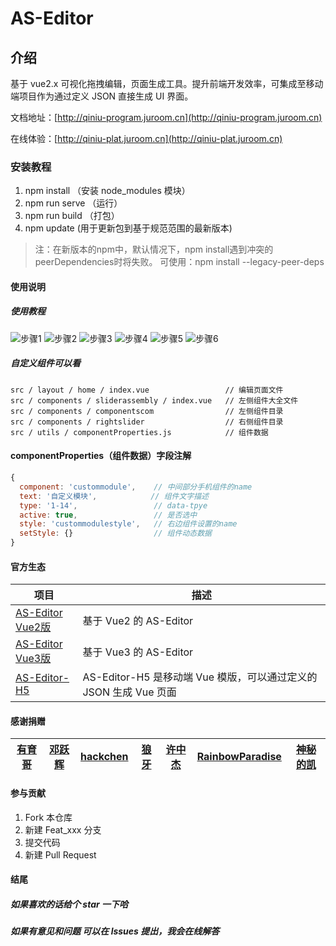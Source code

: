 # AS-Editor

## 介绍

基于 vue2.x 可视化拖拽编辑，页面生成工具。提升前端开发效率，可集成至移动端项目作为通过定义 JSON 直接生成 UI 界面。

文档地址：[http://qiniu-program.juroom.cn](http://qiniu-program.juroom.cn)

在线体验：[http://qiniu-plat.juroom.cn](http://qiniu-plat.juroom.cn)

### 安装教程

1. npm install （安装 node_modules 模块）
2. npm run serve （运行）
3. npm run build （打包）
4. npm update (用于更新包到基于规范范围的最新版本)

> 注：在新版本的npm中，默认情况下，npm install遇到冲突的peerDependencies时将失败。
> 可使用：npm install --legacy-peer-deps

#### 使用说明

##### 使用教程

![步骤1](http://qiniu-program.juroom.cn/assets/img/README1.632216e1.png 'image1.png')
![步骤2](http://qiniu-program.juroom.cn/assets/img/README2.7459c50e.png 'image2.png')
![步骤3](http://qiniu-program.juroom.cn/assets/img/README3.157d3f15.png 'image3.png')
![步骤4](http://qiniu-program.juroom.cn/assets/img/README4.aa04245c.png 'image4.png')
![步骤5](http://qiniu-program.juroom.cn/assets/img/README5.afb38460.png 'image5.png')
![步骤6](http://qiniu-program.juroom.cn/assets/img/README6.a77d96b6.png 'image6.png')

##### 自定义组件可以看

```text
src / layout / home / index.vue                 // 编辑页面文件
src / components / sliderassembly / index.vue   // 左侧组件大全文件
src / components / componentscom                // 左侧组件目录
src / components / rightslider                  // 右侧组件目录
src / utils / componentProperties.js            // 组件数据
```

#### componentProperties（组件数据）字段注解

```js
{
  component: 'custommodule',    // 中间部分手机组件的name
  text: '自定义模块',            // 组件文字描述
  type: '1-14',                 // data-tpye
  active: true,                 // 是否选中
  style: 'custommodulestyle',   // 右边组件设置的name
  setStyle: {}                  // 组件动态数据
}
```

#### 官方生态

| 项目 | 描述 |
| --- | --- |
| [AS-Editor <br/> Vue2版](https://gitee.com/was666/as-editor) | 基于 Vue2 的 AS-Editor |
| [AS-Editor <br/> Vue3版](https://gitee.com/was666/as-editor/tree/vue3.x/) | 基于 Vue3 的 AS-Editor |
| [AS-Editor-H5](https://gitee.com/was666/as-editor-h5) | AS-Editor-H5 是移动端 Vue 模版，可以通过定义的 JSON 生成 Vue 页面 |

#### 感谢捐赠

| [有育哥](https://gitee.com/cfxp) | [邓跃辉](https://gitee.com/york8888_admin) |[hackchen](https://gitee.com/hackchen) | [狼牙](https://gitee.com/fdfgasdvdxz) | [许中杰](https://gitee.com/xu-zhongjie) |[RainbowParadise](https://gitee.com/mars728) |[神秘的凯](https://gitee.com/shenmidekai) |
|---|---|---|---|---|---|---|

#### 参与贡献

1. Fork 本仓库
2. 新建 Feat_xxx 分支
3. 提交代码
4. 新建 Pull Request

#### 结尾

##### 如果喜欢的话给个 star 一下哈

##### 如果有意见和问题 可以在 lssues 提出，我会在线解答
